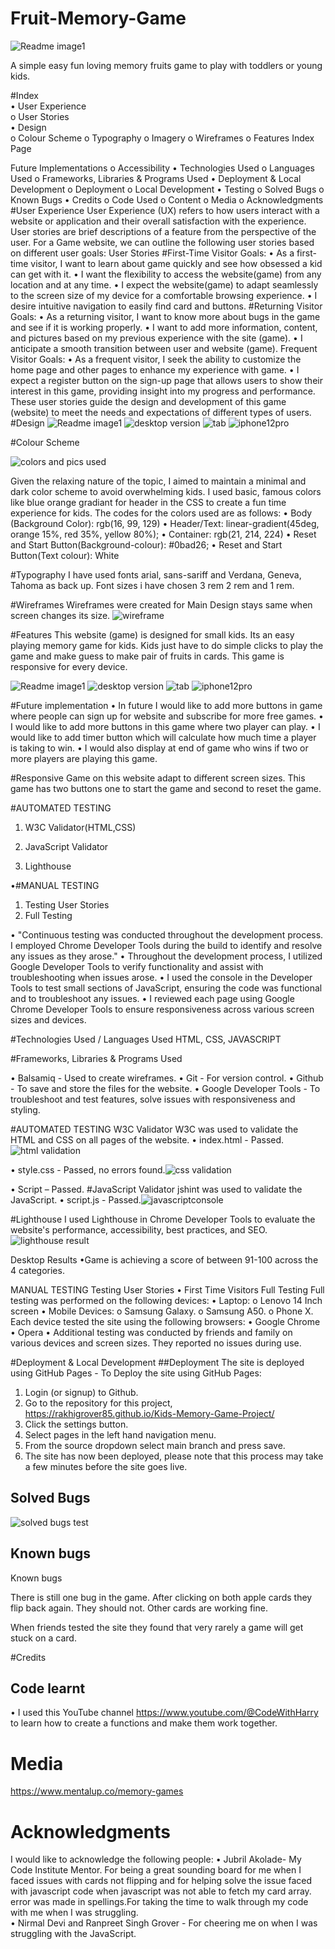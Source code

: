 # Fruit-Memory-Game
![Readme image1](https://github.com/user-attachments/assets/83fcb9e6-3bdd-4b59-8cce-0021e8d73c21)

A simple easy fun loving memory fruits game to play with toddlers or young kids. 

#Index <br>
•	User Experience <br>
o	User Stories <br>
•	Design <br>
o	Colour Scheme
o	Typography
o	Imagery
o	Wireframes
o	Features
  Index Page

  Future Implementations
o	Accessibility
•	Technologies Used
o	Languages Used
o	Frameworks, Libraries & Programs Used
•	Deployment & Local Development
o	Deployment
o	Local Development
•	Testing
o	Solved Bugs
o	Known Bugs
•	Credits
o	Code Used
o	Content
o	Media
o	Acknowledgments
#User Experience
User Experience (UX) refers to how users interact with a website or application and their overall satisfaction with the experience. User stories are brief descriptions of a feature from the perspective of the user. For a Game website, we can outline the following user stories based on different user goals:
User Stories
#First-Time Visitor Goals:
•	As a first-time visitor, I want to learn about game quickly and see how obsessed a kid can get with it.
•	I want the flexibility to access the website(game) from any location and at any time.
•	I expect the website(game) to adapt seamlessly to the screen size of my device for a comfortable browsing experience.
•	I desire intuitive navigation to easily find card and buttons.
#Returning Visitor Goals:
•	As a returning visitor, I want to know more about bugs in the game and see if it is working properly.
•	I want to add more information, content, and pictures based on my previous experience with the site (game).
•	I anticipate a smooth transition between user and website (game).
Frequent Visitor Goals:
•	As a frequent visitor, I seek the ability to customize the home page and other pages to enhance my experience with game.
•	I expect a register button on the sign-up page that allows users to show their interest in this game, providing insight into my progress and performance.
These user stories guide the design and development of this game (website) to meet the needs and expectations of different types of users.
#Design
![Readme image1](https://github.com/user-attachments/assets/4733081e-a5c3-49c2-ba6a-ce72f5c753a0)
![desktop version](https://github.com/user-attachments/assets/b1a6c3c3-2fc5-4036-9c68-fda5a3a0076e)
![tab](https://github.com/user-attachments/assets/7a1a4504-fdff-43ec-9e41-3cac42a1b063)
![iphone12pro](https://github.com/user-attachments/assets/b8826f6e-aa7e-48f6-9611-dd226af3b784)


#Colour Scheme

![colors and pics used](https://github.com/user-attachments/assets/abbc9cfd-0411-44d2-bd77-322732598611)

Given the relaxing nature of the topic, I aimed to maintain a minimal and dark color scheme to avoid overwhelming kids. I used basic, famous colors like blue orange gradiant for header in the CSS to create a fun time experience for kids. The codes for the colors used are as follows:
•	Body (Background Color): rgb(16, 99, 129)
•	Header/Text: linear-gradient(45deg, orange 15%, red 35%, yellow 80%);
•	Container: rgb(21, 214, 224)
•	Reset and Start Button(Background-colour): #0bad26;
•	Reset and Start Button(Text colour): White 

#Typography
I have used fonts arial, sans-sariff and Verdana, Geneva, Tahoma as back up. Font sizes i have chosen 3 rem 2 rem and 1 rem.

#Wireframes
Wireframes were created for Main Design stays same when screen changes its size.
![wireframe](https://github.com/user-attachments/assets/70e9e022-f910-41df-b9a7-0364aab0b48d)

#Features
This website (game) is designed for small kids. Its an easy playing memory game for kids. Kids just have to do simple clicks to play the game and make guess to make pair of fruits in cards. This game is responsive for every device.

![Readme image1](https://github.com/user-attachments/assets/8cb5b6dc-5fe6-4671-b552-f203445b243e)
![desktop version](https://github.com/user-attachments/assets/39288c01-81fd-4e96-a7c4-63ae0dc5bca9)
![tab](https://github.com/user-attachments/assets/1ee9ea0b-2a0e-404c-93f2-4122ae7cc430)
![iphone12pro](https://github.com/user-attachments/assets/afa86eae-4a9f-4452-9fb0-3f03091088e8)



#Future implementation 
•	In future I would like to add more buttons in game where people can sign up for website and subscribe for more free games. 
•	I would like to add more buttons in this game where two player can play.
•	I would like to add timer button which will calculate how much time a player is taking to win.
•	I would also display at end of game who wins if two or more players are playing this game.

#Responsive
Game on this website adapt to different screen sizes. This game has two buttons one to start the game and second to reset the game. 

#AUTOMATED TESTING

1.	W3C Validator(HTML,CSS)

2.	JavaScript Validator
   
4.	Lighthouse
   
•#MANUAL TESTING

1.	Testing User Stories
2.	Full Testing
   
•	"Continuous testing was conducted throughout the development process. I employed Chrome Developer Tools during the build to identify and resolve any issues as they arose."
•	Throughout the development process, I utilized Google Developer Tools to verify functionality and assist with troubleshooting when issues arose.
•	I used the console in the Developer Tools to test small sections of JavaScript, ensuring the code was functional and to troubleshoot any issues.
•	I reviewed each page using Google Chrome Developer Tools to ensure responsiveness across various screen sizes and devices.

#Technologies Used / Languages Used
HTML, CSS, JAVASCRIPT

#Frameworks, Libraries & Programs Used

•	Balsamiq - Used to create wireframes.
•	Git - For version control.
•	Github - To save and store the files for the website.
•	Google Developer Tools - To troubleshoot and test features, solve issues with responsiveness and styling.

#AUTOMATED TESTING
W3C Validator
W3C was used to validate the HTML and CSS on all pages of the website.
•	index.html - Passed.![html validation](https://github.com/user-attachments/assets/6098ae5c-a9a4-4559-baef-ec87297fea61)

•	style.css - Passed, no errors found.![css validation](https://github.com/user-attachments/assets/48c4fb93-72dd-4b62-b8ec-c045daa59b14)

•	Script – Passed.
#JavaScript Validator
jshint was used to validate the JavaScript.
•	script.js - Passed.![javascriptconsole](https://github.com/user-attachments/assets/2ec1eccc-1a3c-4094-aa84-67e475594f5a)

#Lighthouse
I used Lighthouse in Chrome Developer Tools to evaluate the website's performance, accessibility, best practices, and SEO.
![lighthouse result](https://github.com/user-attachments/assets/6e1b9b5e-59a9-4f46-a8b4-85eef847c985)

Desktop Results
•Game is achieving a score of between 91-100 across the 4 categories.


MANUAL TESTING
Testing User Stories
•	First Time Visitors
Full Testing
Full testing was performed on the following devices:
•	Laptop:
o	Lenovo 14 Inch screen
•	Mobile Devices:
o	Samsung Galaxy.
o	Samsung A50.
o	Phone X.
Each device tested the site using the following browsers:
•	Google Chrome
•	Opera
•	Additional testing was conducted by friends and family on various devices and screen sizes. They reported no issues during use.

#Deployment & Local Development
##Deployment
The site is deployed using GitHub Pages - 
To Deploy the site using GitHub Pages:
1.	Login (or signup) to Github. 
2.	Go to the repository for this project,   
https://rakhigrover85.github.io/Kids-Memory-Game-Project/
3.	Click the settings button.
4.	Select pages in the left hand navigation menu.
5.	From the source dropdown select main branch and press save.
6.	The site has now been deployed, please note that this process may take a few minutes before the site goes live.

## Solved Bugs
![solved bugs test](https://github.com/user-attachments/assets/ac5c79b2-bdf8-4cdb-af38-90e7e74e5934)

## Known bugs
Known bugs

There is still one bug in the game. After clicking on both apple cards they flip back again. They should not. Other cards are working fine. 

When friends tested the site they found that very rarely a game will get stuck on a card.

#Credits
## Code learnt
•	I used this YouTube channel https://www.youtube.com/@CodeWithHarry 
to learn how to create a functions and make them work together.
# Media
https://www.mentalup.co/memory-games
# Acknowledgments
I would like to acknowledge the following people:
•	Jubril Akolade- My Code Institute Mentor. For being a great sounding board for me when I faced issues with cards not flipping and for helping solve the issue faced with javascript code when javascript was not able to fetch my card array. error was made in spellings.For taking the time to walk through my code with me when I was struggling.	
•	Nirmal Devi and Ranpreet Singh Grover - For cheering me on when I was struggling with the JavaScript.
















